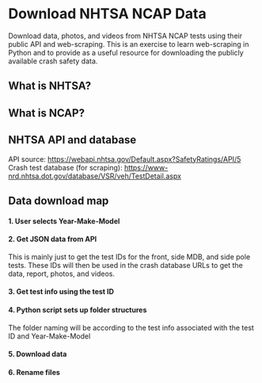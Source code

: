 # Download NHTSA NCAP Data
Download data, photos, and videos from NHTSA NCAP tests using their public API
and web-scraping.  This is an exercise to learn web-scraping in Python and to
provide as a useful resource for downloading the publicly available crash safety data.

## What is NHTSA?

## What is NCAP?


## NHTSA API and database
API source: https://webapi.nhtsa.gov/Default.aspx?SafetyRatings/API/5
Crash test database (for scraping): https://www-nrd.nhtsa.dot.gov/database/VSR/veh/TestDetail.aspx

## Data download map
#### 1. User selects Year-Make-Model

#### 2. Get JSON data from API
This is mainly just to get the test IDs for the front, side MDB, and side pole tests.
These IDs will then be used in the crash database URLs to get the data, report, photos, and videos.

#### 3. Get test info using the test ID

#### 4. Python script sets up folder structures
The folder naming will be according to the test info associated with the test ID and Year-Make-Model

#### 5. Download data

#### 6. Rename files
